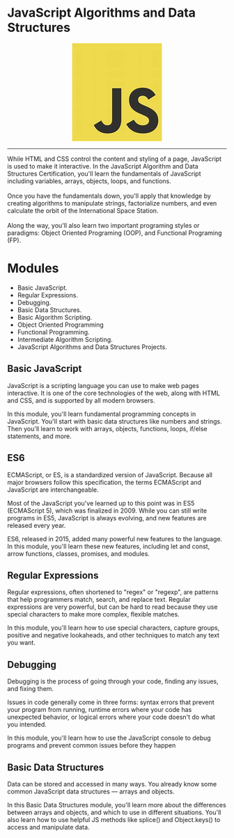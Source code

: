 # JavaScript Algorithms and Data Structures
<p align="center">
  <img src="https://github.com/modhtanmay/JavaScript-Algorithms-and-DataStructures/blob/master/Images/OIP.jpeg" />
</p>
<hr>
While HTML and CSS control the content and styling of a page, JavaScript is used to make it interactive. In the JavaScript Algorithm and Data Structures Certification, you'll learn the fundamentals of JavaScript including variables, arrays, objects, loops, and functions.
<br><br>
Once you have the fundamentals down, you'll apply that knowledge by creating algorithms to manipulate strings, factorialize numbers, and even calculate the orbit of the International Space Station.
<br><br>
Along the way, you'll also learn two important programing styles or paradigms: Object Oriented Programing (OOP), and Functional Programing (FP).

# Modules
* Basic JavaScript.
* Regular Expressions.
* Debugging.
* Basic Data Structures.
* Basic Algorithm Scripting.
* Object Oriented Programming
* Functional Programming.
* Intermediate Algorithm Scripting.
* JavaScript Algorithms and Data Structures Projects.

##  Basic JavaScript
JavaScript is a scripting language you can use to make web pages interactive. It is one of the core technologies of the web, along with HTML and CSS, and is supported by all modern browsers.

In this module, you'll learn fundamental programming concepts in JavaScript. You'll start with basic data structures like numbers and strings. Then you'll learn to work with arrays, objects, functions, loops, if/else statements, and more.

## ES6
ECMAScript, or ES, is a standardized version of JavaScript. Because all major browsers follow this specification, the terms ECMAScript and JavaScript are interchangeable.

Most of the JavaScript you've learned up to this point was in ES5 (ECMAScript 5), which was finalized in 2009. While you can still write programs in ES5, JavaScript is always evolving, and new features are released every year.

ES6, released in 2015, added many powerful new features to the language. In this module, you'll learn these new features, including let and const, arrow functions, classes, promises, and modules.

## Regular Expressions
Regular expressions, often shortened to "regex" or "regexp", are patterns that help programmers match, search, and replace text. Regular expressions are very powerful, but can be hard to read because they use special characters to make more complex, flexible matches.

In this module, you'll learn how to use special characters, capture groups, positive and negative lookaheads, and other techniques to match any text you want.

## Debugging
Debugging is the process of going through your code, finding any issues, and fixing them.

Issues in code generally come in three forms: syntax errors that prevent your program from running, runtime errors where your code has unexpected behavior, or logical errors where your code doesn't do what you intended.

In this module, you'll learn how to use the JavaScript console to debug programs and prevent common issues before they happen

## Basic Data Structures
Data can be stored and accessed in many ways. You already know some common JavaScript data structures — arrays and objects.

In this Basic Data Structures module, you'll learn more about the differences between arrays and objects, and which to use in different situations. You'll also learn how to use helpful JS methods like splice() and Object.keys() to access and manipulate data.